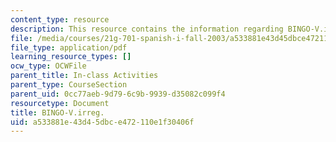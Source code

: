 ```yaml
---
content_type: resource
description: This resource contains the information regarding BINGO-V.irreg.
file: /media/courses/21g-701-spanish-i-fall-2003/a533881e43d45dbce472110e1f30406f_MIT21G_701F03_8bingo.pdf
file_type: application/pdf
learning_resource_types: []
ocw_type: OCWFile
parent_title: In-class Activities
parent_type: CourseSection
parent_uid: 0cc77aeb-9d79-6c9b-9939-d35082c099f4
resourcetype: Document
title: BINGO-V.irreg.
uid: a533881e-43d4-5dbc-e472-110e1f30406f
---
```

